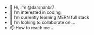- 👋 Hi, I’m @darshanbr7
- 👀 I’m interested in coding
- 🌱 I’m currently learning  MERN full stack
- 💞️ I’m looking to collaborate on ...
- 📫 How to reach me ...

<!---
darshanbr7/darshanbr7 is a ✨ special ✨ repository because its `README.md` (this file) appears on your GitHub profile.
You can click the Preview link to take a look at your changes.
--->
